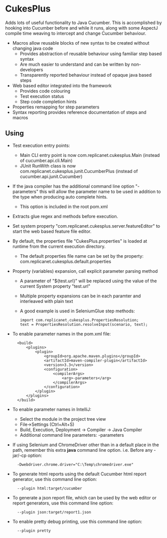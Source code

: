 CukesPlus
=========

Adds lots of useful functionality to Java Cucumber. This is accomplished by hooking into Cucumber before and while it runs, along with some AspectJ compile time weaving to intercept and change Cucumber behaviour.

* Macros allow reusable blocks of new syntax to be created without changing java code
  * Provides abstraction of reusable behaviour using familiar step based syntax
  * Are much easier to understand and can be written by non-developers
  * Transparently reported behaviour instead of opaque java based steps
* Web based editor integrated into the framework
  * Provides code colouring
  * Test execution status
  * Step code completion hints
* Properties remapping for step parameters
* Syntax reporting provides reference documentation of steps and macros

Using
-----

* Test execution entry points:
  * Main CLI entry point is now com.replicanet.cukesplus.Main (instead of cucumber.api.cli.Main)
  * JUnit RunWith class is now com.replicanet.cukesplus.junit.CucumberPlus (instead of cucumber.api.junit.Cucumber)


* If the java compiler has the additional command line option "-parameters" this will allow the parameter name to be used in addition to the type when producing auto complete hints.
  * This option is included in the root pom.xml


* Extracts glue regex and methods before execution.


* Set system property "com.replicanet.cukesplus.server.featureEditor" to start the web based feature file editor.


* By default, the properties file "CukesPlus.properties" is loaded at runtime from the current execution directory.
  * The default properties file name can be set by the property: com.replicanet.cukesplus.default.properties


* Property (variables) expansion, call explicit parameter parsing method
  * A parameter of "${test.url}" will be replaced using the value of the current System property "test.url"
  * Multiple property expansions can be in each paramter and interleaved with plain text
  * A good example is used in SeleniumGlue step methods:

        import com.replicanet.cukesplus.PropertiesResolution;
        text = PropertiesResolution.resolveInput(scenario, text);


* To enable parameter names in the pom.xml file:

        <build>
            <plugins>
                <plugin>
                    <groupId>org.apache.maven.plugins</groupId>
                    <artifactId>maven-compiler-plugin</artifactId>
                    <version>3.3</version>
                    <configuration>
                        <compilerArgs>
                            <arg>-parameters</arg>
                        </compilerArgs>
                    </configuration>
                </plugin>
            </plugins>
        </build>


* To enable parameter names in IntelliJ:
  * Select the module in the project tree view
  * File->Settings (Ctrl+Alt+S)
  * Build, Execution, Deployment -> Compiler -> Java Compiler
  * Additional command line parameters: -parameters
    


* If using Selenium and ChromeDriver other than in a default place in the path, remember this extra **java** command line option. i.e. Before any -jar/-cp option:

        -Dwebdriver.chrome.driver="C:\Temp\chromedriver.exe"



* To generate html reports using the default Cucumber html report generator, use this command line option: 

        --plugin html:target/cucumber


* To generate a json report file, which can be used by the web editor or report generators, use this command line option:

        --plugin json:target/report1.json


* To enable pretty debug printing, use this command line option:

        --plugin pretty 

